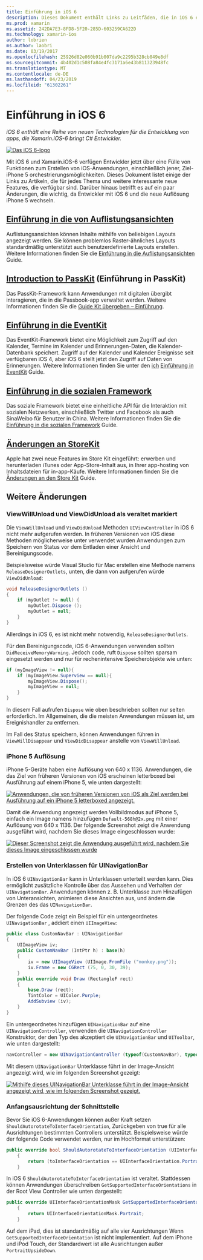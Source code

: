 ```yaml
---
title: Einführung in iOS 6
description: Dieses Dokument enthält Links zu Leitfäden, die in iOS 6 eingeführte Features beschrieben. Auflistungsansichten, PassKit, bei dem soziale Framework, und Änderungen an StoreKit werden alle erläutert.
ms.prod: xamarin
ms.assetid: 242DA7E3-8FD8-5F20-285D-603259CA622D
ms.technology: xamarin-ios
author: lobrien
ms.author: laobri
ms.date: 03/19/2017
ms.openlocfilehash: 25926d82e060b91b007da9c2295b328cb049e8df
ms.sourcegitcommit: 4b402d1c508fa84e4fc3171a6e43b811323948fc
ms.translationtype: MT
ms.contentlocale: de-DE
ms.lasthandoff: 04/23/2019
ms.locfileid: "61302261"
---
```

# <a name="introduction-to-ios-6"></a>Einführung in iOS 6

_iOS 6 enthält eine Reihe von neuen Technologien für die Entwicklung von apps, die Xamarin.iOS-6 bringt C# Entwickler._

[ ![](images/ios6-large.jpg "Das iOS 6-logo")](images/ios6-large.jpg#lightbox)

Mit iOS 6 und Xamarin.iOS-6 verfügen Entwickler jetzt über eine Fülle von Funktionen zum Erstellen von iOS-Anwendungen, einschließlich jener, Ziel-iPhone 5 orchestrierungsmöglichkeiten.
Dieses Dokument listet einige der Links zu Artikeln, die für jedes Thema und weitere interessante neue Features, die verfügbar sind. Darüber hinaus betrifft es auf ein paar Änderungen, die wichtig, da Entwickler mit iOS 6 und die neue Auflösung iPhone 5 wechseln.


## <a name="introduction-to-collection-viewsiosuser-interfacecontrolsuicollectionviewmd"></a>[Einführung in die von Auflistungsansichten](~/ios/user-interface/controls/uicollectionview.md)

Auflistungsansichten können Inhalte mithilfe von beliebigen Layouts angezeigt werden. Sie können problemlos Raster-ähnliches Layouts standardmäßig unterstützt auch benutzerdefinierte Layouts erstellen. Weitere Informationen finden Sie die [Einführung in die Auflistungsansichten](~/ios/user-interface/controls/uicollectionview.md) [ ](~/ios/user-interface/controls/uicollectionview.md)Guide.


## <a name="introduction-to-passkitiosplatformpasskitmd"></a>[Introduction to PassKit](~/ios/platform/passkit.md) (Einführung in PassKit)

Das PassKit-Framework kann Anwendungen mit digitalen übergibt interagieren, die in die Passbook-app verwaltet werden. Weitere Informationen finden Sie die [Guide Kit übergeben – Einführung](~/ios/platform/passkit.md).


##  <a name="introduction-to-eventkitiosplatformeventkitmd"></a>[Einführung in die EventKit](~/ios/platform/eventkit.md)

Das EventKit-Framework bietet eine Möglichkeit zum Zugriff auf den Kalender, Termine im Kalender und Erinnerungen-Daten, die Kalender-Datenbank speichert. Zugriff auf der Kalender und Kalender Ereignisse seit verfügbaren iOS 4, aber iOS 6 stellt jetzt den Zugriff auf Daten von Erinnerungen. Weitere Informationen finden Sie unter den [ich](~/ios/platform/eventkit.md) [Einführung in EventKit](~/ios/platform/eventkit.md) Guide.


##  <a name="introduction-to-the-social-frameworkiosplatformsocial-frameworkmd"></a>[Einführung in die sozialen Framework](~/ios/platform/social-framework.md)

Das soziale Framework bietet eine einheitliche API für die Interaktion mit sozialen Netzwerken, einschließlich Twitter und Facebook als auch SinaWeibo für Benutzer in China. Weitere Informationen finden Sie die [Einführung in die sozialen Framework](~/ios/platform/social-framework.md) Guide.


##  <a name="changes-to-storekitchanges-to-storekitmd"></a>[Änderungen an StoreKit](changes-to-storekit.md)

Apple hat zwei neue Features im Store Kit eingeführt: erwerben und herunterladen iTunes oder App-Store-Inhalt aus, in Ihrer app-hosting von Inhaltsdateien für in-app-Käufe. Weitere Informationen finden Sie die [Änderungen an den Store Kit](changes-to-storekit.md) Guide.


## <a name="other-changes"></a>Weitere Änderungen


### <a name="viewwillunload-and-viewdidunload-deprecated"></a>ViewWillUnload und ViewDidUnload als veraltet markiert

Die `ViewWillUnload` und `ViewDidUnload` Methoden `UIViewController` in iOS 6 nicht mehr aufgerufen werden. In früheren Versionen von iOS diese Methoden möglicherweise unter verwendet wurden Anwendungen zum Speichern von Status vor dem Entladen einer Ansicht und Bereinigungscode.

Beispielsweise würde Visual Studio für Mac erstellen eine Methode namens `ReleaseDesignerOutlets`, unten, die dann von aufgerufen würde `ViewDidUnload`:

```csharp
void ReleaseDesignerOutlets ()
{
    if (myOutlet != null) {
        myOutlet.Dispose ();
        myOutlet = null;
    }
}
```

Allerdings in iOS 6, es ist nicht mehr notwendig, `ReleaseDesignerOutlets`.   
   
   
   
Für den Bereinigungscode, iOS 6-Anwendungen verwenden sollten `DidReceiveMemoryWarning`. Jedoch code, ruft `Dispose` sollten sparsam eingesetzt werden und nur für rechenintensive Speicherobjekte wie unten:

```csharp
if (myImageView != null){
    if (myImageView.Superview == null){
        myImageView.Dispose();
        myImageView = null;
    }
}
```

In diesem Fall aufrufen `Dispose` wie oben beschrieben sollten nur selten erforderlich. Im Allgemeinen, die die meisten Anwendungen müssen ist, um Ereignishandler zu entfernen.

Im Fall des Status speichern, können Anwendungen führen in `ViewWillDisappear` und `ViewDidDisappear` anstelle von `ViewWillUnload`.


### <a name="iphone-5-resolution"></a>iPhone 5 Auflösung

iPhone 5-Geräte haben eine Auflösung von 640 x 1136. Anwendungen, die das Ziel von früheren Versionen von iOS erscheinen letterboxed bei Ausführung auf einem iPhone 5, wie unten dargestellt:

 [![](images/01-letterboxed.png "Anwendungen, die von früheren Versionen von iOS als Ziel werden bei Ausführung auf ein iPhone 5 letterboxed angezeigt.")](images/01-letterboxed.png#lightbox)

Damit die Anwendung angezeigt werden Vollbildmodus auf iPhone 5, einfach ein Image namens hinzufügen `Default-568h@2x.png` mit einer Auflösung von 640 x 1136. Der folgende Screenshot zeigt die Anwendung ausgeführt wird, nachdem Sie dieses Image eingeschlossen wurde:

 [![](images/02-fullscreen.png "Dieser Screenshot zeigt die Anwendung ausgeführt wird, nachdem Sie dieses Image eingeschlossen wurde")](images/02-fullscreen.png#lightbox)

### <a name="subclassing-uinavigationbar"></a>Erstellen von Unterklassen für UINavigationBar

In iOS 6 `UINavigationBar` kann in Unterklassen unterteilt werden kann. Dies ermöglicht zusätzliche Kontrolle über das Aussehen und Verhalten der `UINavigationBar`. Anwendungen können z. B. Unterklasse zum Hinzufügen von Unteransichten, animieren diese Ansichten aus, und ändern die Grenzen des das `UINavigationBar`.

Der folgende Code zeigt ein Beispiel für ein untergeordnetes `UINavigationBar` , addiert einen `UIImageView`:

```csharp
public class CustomNavBar : UINavigationBar
{
    UIImageView iv;
    public CustomNavBar (IntPtr h) : base(h)
    {
        iv = new UIImageView (UIImage.FromFile ("monkey.png"));
        iv.Frame = new CGRect (75, 0, 30, 39);
    }
    public override void Draw (RectangleF rect)
    {
        base.Draw (rect);
        TintColor = UIColor.Purple;
        AddSubview (iv);
    }
}
```

Ein untergeordnetes hinzufügen `UINavigationBar` auf eine `UINavigationController`, verwenden die `UINavigationController` Konstruktor, der den Typ des akzeptiert die `UINavigationBar` und `UIToolbar`, wie unten dargestellt:

```csharp
navController = new UINavigationController (typeof(CustomNavBar), typeof(UIToolbar));
```

Mit diesem `UINavigationBar` Unterklasse führt in der Image-Ansicht angezeigt wird, wie im folgenden Screenshot gezeigt:

 [![](images/03-navbar.png "Mithilfe dieses UINavigationBar Unterklasse führt in der Image-Ansicht angezeigt wird, wie im folgenden Screenshot gezeigt.")](images/03-navbar.png#lightbox)

### <a name="interface-orientation"></a>Anfangsausrichtung der Schnittstelle

Bevor Sie iOS 6-Anwendungen können außer Kraft setzen `ShouldAutorotateToInterfaceOrientation`, Zurückgeben von true für alle Ausrichtungen bestimmten Controllers unterstützt. Beispielsweise würde der folgende Code verwendet werden, nur im Hochformat unterstützen:

```csharp
public override bool ShouldAutorotateToInterfaceOrientation (UIInterfaceOrientation toInterfaceOrientation)
    {
        return (toInterfaceOrientation == UIInterfaceOrientation.Portrait);
    }
```

In iOS 6 `ShouldAutorotateToInterfaceOrientation` ist veraltet.
Stattdessen können Anwendungen überschreiben `GetSupportedInterfaceOrientations` in der Root View Controller wie unten dargestellt:

```csharp
public override UIInterfaceOrientationMask GetSupportedInterfaceOrientations ()
    {
        return UIInterfaceOrientationMask.Portrait;
    }
```

Auf dem iPad, dies ist standardmäßig auf alle vier Ausrichtungen Wenn `GetSupportedInterfaceOrientation` ist nicht implementiert. Auf dem iPhone und iPod Touch, der Standardwert ist alle Ausrichtungen außer `PortraitUpsideDown`.
